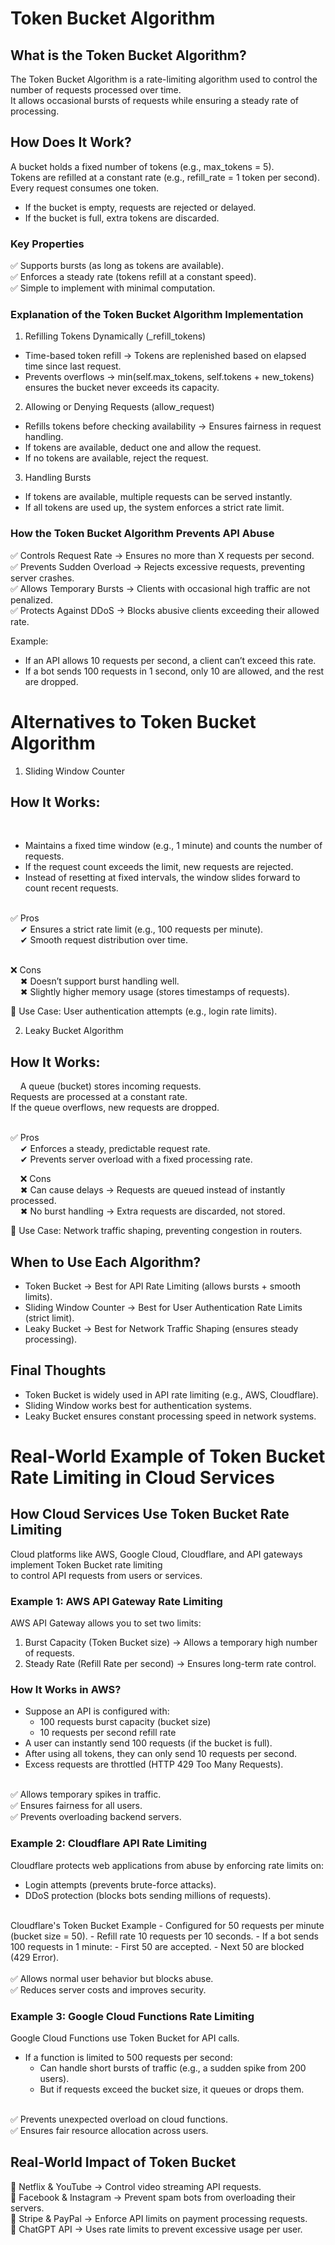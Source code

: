 #  Token Bucket Algorithm

##  What is the Token Bucket Algorithm?
The Token Bucket Algorithm is a rate-limiting algorithm used to control the number of requests processed over time. <br/>
It allows occasional bursts of requests while ensuring a steady rate of processing.

##  How Does It Work?
A bucket holds a fixed number of tokens (e.g., max_tokens = 5). <br/>
Tokens are refilled at a constant rate (e.g., refill_rate = 1 token per second). <br/>
Every request consumes one token. <br/>
  -  If the bucket is empty, requests are rejected or delayed.
  -  If the bucket is full, extra tokens are discarded.
    
###  Key Properties
✅ Supports bursts (as long as tokens are available). <br/>
✅ Enforces a steady rate (tokens refill at a constant speed). <br/>
✅ Simple to implement with minimal computation. <br/>


###  Explanation of the Token Bucket Algorithm Implementation

1. Refilling Tokens Dynamically (_refill_tokens)
  -  Time-based token refill → Tokens are replenished based on elapsed time since last request.
  -  Prevents overflows → min(self.max_tokens, self.tokens + new_tokens) ensures the bucket never exceeds its capacity.
2. Allowing or Denying Requests (allow_request)
  -  Refills tokens before checking availability → Ensures fairness in request handling.
  -  If tokens are available, deduct one and allow the request.
  -  If no tokens are available, reject the request.
3. Handling Bursts
  -  If tokens are available, multiple requests can be served instantly.
  -  If all tokens are used up, the system enforces a strict rate limit.

###  How the Token Bucket Algorithm Prevents API Abuse

✅ Controls Request Rate → Ensures no more than X requests per second. <br/>
✅ Prevents Sudden Overload → Rejects excessive requests, preventing server crashes. <br/>
✅ Allows Temporary Bursts → Clients with occasional high traffic are not penalized. <br/>
✅ Protects Against DDoS → Blocks abusive clients exceeding their allowed rate. <br/>

Example: <br/>
  -  If an API allows 10 requests per second, a client can’t exceed this rate.
  -  If a bot sends 100 requests in 1 second, only 10 are allowed, and the rest are dropped.

#  Alternatives to Token Bucket Algorithm

1. Sliding Window Counter
&nbsp;&nbsp;&nbsp;
##  How It Works:
&nbsp;&nbsp;&nbsp;
  -  Maintains a fixed time window (e.g., 1 minute) and counts the number of requests.
&nbsp;&nbsp;&nbsp;
  -  If the request count exceeds the limit, new requests are rejected.
&nbsp;&nbsp;&nbsp;
  -  Instead of resetting at fixed intervals, the window slides forward to count recent requests. <br/>
&nbsp;&nbsp;&nbsp;

✅ Pros <br/>
&nbsp;&nbsp;&nbsp;
✔ Ensures a strict rate limit (e.g., 100 requests per minute). <br/>
&nbsp;&nbsp;&nbsp;
✔ Smooth request distribution over time. <br/>
&nbsp;&nbsp;&nbsp;

❌ Cons <br/>
&nbsp;&nbsp;&nbsp;
✖ Doesn’t support burst handling well. <br/>
&nbsp;&nbsp;&nbsp;
✖ Slightly higher memory usage (stores timestamps of requests). <br/>



🔹 Use Case: User authentication attempts (e.g., login rate limits). <br/>

2. Leaky Bucket Algorithm
&nbsp;&nbsp;&nbsp;
##  How It Works:
&nbsp;&nbsp;&nbsp;
A queue (bucket) stores incoming requests. <br/>
Requests are processed at a constant rate. <br/>
If the queue overflows, new requests are dropped. <br/>
&nbsp;&nbsp;&nbsp;

✅ Pros <br/>
&nbsp;&nbsp;&nbsp;
✔ Enforces a steady, predictable request rate. <br/>
&nbsp;&nbsp;&nbsp;
✔ Prevents server overload with a fixed processing rate. <br/>

&nbsp;&nbsp;&nbsp;
❌ Cons <br/>
&nbsp;&nbsp;&nbsp;
✖ Can cause delays → Requests are queued instead of instantly processed. <br/>
&nbsp;&nbsp;&nbsp;
✖ No burst handling → Extra requests are discarded, not stored. <br/>


🔹 Use Case: Network traffic shaping, preventing congestion in routers. <br/>

##  When to Use Each Algorithm?

-    Token Bucket → Best for API Rate Limiting (allows bursts + smooth limits).
-    Sliding Window Counter → Best for User Authentication Rate Limits (strict limit).
-    Leaky Bucket → Best for Network Traffic Shaping (ensures steady processing).


##  Final Thoughts

-  Token Bucket is widely used in API rate limiting (e.g., AWS, Cloudflare).
-  Sliding Window works best for authentication systems.
-  Leaky Bucket ensures constant processing speed in network systems.


#  Real-World Example of Token Bucket Rate Limiting in Cloud Services

##  How Cloud Services Use Token Bucket Rate Limiting
Cloud platforms like AWS, Google Cloud, Cloudflare, and API gateways implement Token Bucket rate limiting <br/>
to control API requests from users or services.

###  Example 1: AWS API Gateway Rate Limiting
AWS API Gateway allows you to set two limits:

1.  Burst Capacity (Token Bucket size) → Allows a temporary high number of requests.
2.  Steady Rate (Refill Rate per second) → Ensures long-term rate control.

###  How It Works in AWS?

-  Suppose an API is configured with:
    -  100 requests burst capacity (bucket size)
    -  10 requests per second refill rate
-  A user can instantly send 100 requests (if the bucket is full).
-  After using all tokens, they can only send 10 requests per second.
-  Excess requests are throttled (HTTP 429 Too Many Requests).

<br/>
✅ Allows temporary spikes in traffic. <br/>
✅ Ensures fairness for all users. <br/>
✅ Prevents overloading backend servers. <br/>

###  Example 2: Cloudflare API Rate Limiting
Cloudflare protects web applications from abuse by enforcing rate limits on:
-  Login attempts (prevents brute-force attacks).
-  DDoS protection (blocks bots sending millions of requests).
<br/>
Cloudflare's Token Bucket Example
-  Configured for 50 requests per minute (bucket size = 50).
-  Refill rate 10 requests per 10 seconds.
-  If a bot sends 100 requests in 1 minute:
    -  First 50 are accepted.
    -  Next 50 are blocked (429 Error).
<br/>
<br/>
✅ Allows normal user behavior but blocks abuse. <br/>
✅ Reduces server costs and improves security.
<br/>

###  Example 3: Google Cloud Functions Rate Limiting

Google Cloud Functions use Token Bucket for API calls.
-  If a function is limited to 500 requests per second:
    -  Can handle short bursts of traffic (e.g., a sudden spike from 200 users).
    -  But if requests exceed the bucket size, it queues or drops them.
<br/>
✅ Prevents unexpected overload on cloud functions. <br/>
✅ Ensures fair resource allocation across users.


##  Real-World Impact of Token Bucket

🔹 Netflix & YouTube → Control video streaming API requests. <br/>
🔹 Facebook & Instagram → Prevent spam bots from overloading their servers. <br/>
🔹 Stripe & PayPal → Enforce API limits on payment processing requests. <br/>
🔹 ChatGPT API → Uses rate limits to prevent excessive usage per user. <br/>
